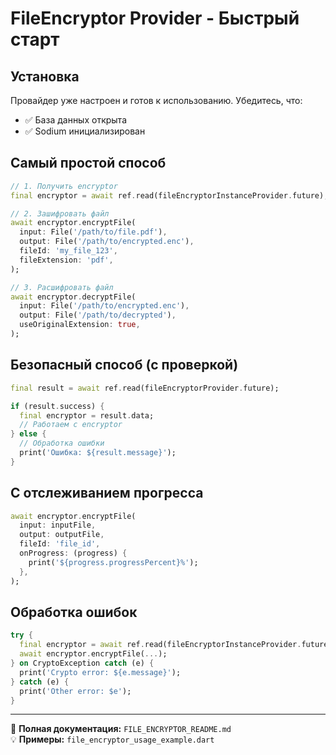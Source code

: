 # FileEncryptor Provider - Быстрый старт

## Установка

Провайдер уже настроен и готов к использованию. Убедитесь, что:
- ✅ База данных открыта
- ✅ Sodium инициализирован

## Самый простой способ

```dart
// 1. Получить encryptor
final encryptor = await ref.read(fileEncryptorInstanceProvider.future);

// 2. Зашифровать файл
await encryptor.encryptFile(
  input: File('/path/to/file.pdf'),
  output: File('/path/to/encrypted.enc'),
  fileId: 'my_file_123',
  fileExtension: 'pdf',
);

// 3. Расшифровать файл
await encryptor.decryptFile(
  input: File('/path/to/encrypted.enc'),
  output: File('/path/to/decrypted'),
  useOriginalExtension: true,
);
```

## Безопасный способ (с проверкой)

```dart
final result = await ref.read(fileEncryptorProvider.future);

if (result.success) {
  final encryptor = result.data;
  // Работаем с encryptor
} else {
  // Обработка ошибки
  print('Ошибка: ${result.message}');
}
```

## С отслеживанием прогресса

```dart
await encryptor.encryptFile(
  input: inputFile,
  output: outputFile,
  fileId: 'file_id',
  onProgress: (progress) {
    print('${progress.progressPercent}%');
  },
);
```

## Обработка ошибок

```dart
try {
  final encryptor = await ref.read(fileEncryptorInstanceProvider.future);
  await encryptor.encryptFile(...);
} on CryptoException catch (e) {
  print('Crypto error: ${e.message}');
} catch (e) {
  print('Other error: $e');
}
```

---

📖 **Полная документация:** `FILE_ENCRYPTOR_README.md`  
💡 **Примеры:** `file_encryptor_usage_example.dart`
